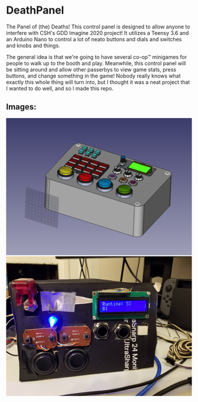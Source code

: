 # DeathPanel
The Panel of (the) Deaths! This control panel is designed to allow anyone to interfere with CSH's GDD Imagine 2020 project! It utilizes a Teensy 3.6 and an Arduino Nano to control a lot of neato buttons and dials and switches and knobs and things.

The general idea is that we're going to have several co-op™ minigames for people to walk up to the booth and play. Meanwhile, this control panel will be sitting around and allow other passerbys to view game stats, press buttons, and change something in the game! Nobody really knows what exactly this whole thing will turn into, but I thought it was a neat project that I wanted to do well, and so I made this repo. 

## Images:

![CAD Concept](images/deathpanel-concept1.png)
![Panel turned on](images/panel_on_19719.jpg)
